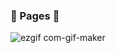 ### :bookmark_tabs:&nbsp;Pages&nbsp;:bookmark_tabs:

![ezgif com-gif-maker](https://user-images.githubusercontent.com/93702328/179685722-3ed37e44-1bff-42a7-805a-7edef4e0b22e.gif)
